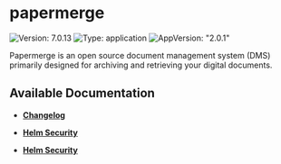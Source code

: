 # papermerge

![Version: 7.0.13](https://img.shields.io/badge/Version-7.0.13-informational?style=flat-square) ![Type: application](https://img.shields.io/badge/Type-application-informational?style=flat-square) ![AppVersion: "2.0.1"](https://img.shields.io/badge/AppVersion-"2.0.1"-informational?style=flat-square)

Papermerge is an open source document management system (DMS) primarily designed for archiving and retrieving your digital documents.

## Available Documentation

- [**Changelog**](CHANGELOG)

- [**Helm Security**](container-security)

- [**Helm Security**](helm-security)


